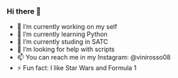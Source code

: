 ### Hi there 👋

- 🔭 I’m currently working on my self
- 🌱 I’m currently learning Python
- 👯 I’m currently studing in SATC
- 🤔 I’m looking for help with scripts
- 📫 You can reach me in my Instagram: @vinirosso08
- ⚡ Fun fact: I like Star Wars and Formula 1
